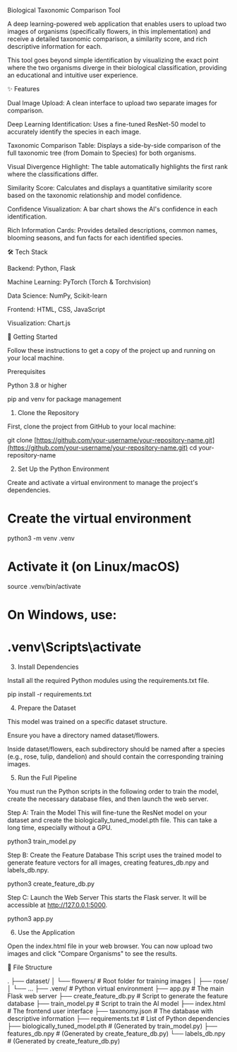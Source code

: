 Biological Taxonomic Comparison Tool

A deep learning-powered web application that enables users to upload two images of organisms (specifically flowers, in this implementation) and receive a detailed taxonomic comparison, a similarity score, and rich descriptive information for each.

This tool goes beyond simple identification by visualizing the exact point where the two organisms diverge in their biological classification, providing an educational and intuitive user experience.

✨ Features

Dual Image Upload: A clean interface to upload two separate images for comparison.

Deep Learning Identification: Uses a fine-tuned ResNet-50 model to accurately identify the species in each image.

Taxonomic Comparison Table: Displays a side-by-side comparison of the full taxonomic tree (from Domain to Species) for both organisms.

Visual Divergence Highlight: The table automatically highlights the first rank where the classifications differ.

Similarity Score: Calculates and displays a quantitative similarity score based on the taxonomic relationship and model confidence.

Confidence Visualization: A bar chart shows the AI's confidence in each identification.

Rich Information Cards: Provides detailed descriptions, common names, blooming seasons, and fun facts for each identified species.

🛠️ Tech Stack

Backend: Python, Flask

Machine Learning: PyTorch (Torch & Torchvision)

Data Science: NumPy, Scikit-learn

Frontend: HTML, CSS, JavaScript

Visualization: Chart.js

🚀 Getting Started

Follow these instructions to get a copy of the project up and running on your local machine.

Prerequisites

Python 3.8 or higher

pip and venv for package management

1. Clone the Repository

First, clone the project from GitHub to your local machine:

git clone [https://github.com/your-username/your-repository-name.git](https://github.com/your-username/your-repository-name.git)
cd your-repository-name


2. Set Up the Python Environment

Create and activate a virtual environment to manage the project's dependencies.

# Create the virtual environment
python3 -m venv .venv

# Activate it (on Linux/macOS)
source .venv/bin/activate

# On Windows, use:
# .venv\Scripts\activate


3. Install Dependencies

Install all the required Python modules using the requirements.txt file.

pip install -r requirements.txt


4. Prepare the Dataset

This model was trained on a specific dataset structure.

Ensure you have a directory named dataset/flowers.

Inside dataset/flowers, each subdirectory should be named after a species (e.g., rose, tulip, dandelion) and should contain the corresponding training images.

5. Run the Full Pipeline

You must run the Python scripts in the following order to train the model, create the necessary database files, and then launch the web server.

Step A: Train the Model
This will fine-tune the ResNet model on your dataset and create the biologically_tuned_model.pth file. This can take a long time, especially without a GPU.

python3 train_model.py


Step B: Create the Feature Database
This script uses the trained model to generate feature vectors for all images, creating features_db.npy and labels_db.npy.

python3 create_feature_db.py


Step C: Launch the Web Server
This starts the Flask server. It will be accessible at http://127.0.0.1:5000.

python3 app.py


6. Use the Application

Open the index.html file in your web browser. You can now upload two images and click "Compare Organisms" to see the results.

📁 File Structure

.
├── dataset/
│   └── flowers/          # Root folder for training images
│       ├── rose/
│       └── ...
├── .venv/                # Python virtual environment
├── app.py                # The main Flask web server
├── create_feature_db.py  # Script to generate the feature database
├── train_model.py        # Script to train the AI model
├── index.html            # The frontend user interface
├── taxonomy.json         # The database with descriptive information
├── requirements.txt      # List of Python dependencies
├── biologically_tuned_model.pth  # (Generated by train_model.py)
├── features_db.npy       # (Generated by create_feature_db.py)
└── labels_db.npy         # (Generated by create_feature_db.py)
